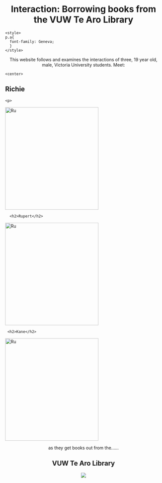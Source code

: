 <!DOCTYPE html>
<html>
<head>
  <center>
  <h1> Interaction: Borrowing books from the VUW Te Aro Library </h1>
</center>
</head>
  <body>

    <style>
    p.a{
      font-family: Geneva;
      }
    </style>

<center>
<p class="a">
  This website follows and examines the interactions of three, 19 year old, male, Victoria University students. Meet:
  </p>
</center>

    <center>
  <h2>Richie</h2>

    <p>
<a href="https://abirkett.github.io/Richie/">
<img border="0" alt="Ru" src="https://78.media.tumblr.com/c3dced5df0e322c49beddedfa55729c2/tumblr_pd6snlfHGB1xchmeyo1_250.jpg" width="300" height="330">
</a>
</p>


      <h2>Rupert</h2>

<p>
<a href="https://abirkett.github.io/Rupert/">
<img border="0" alt="Ru" src="https://78.media.tumblr.com/67cc4eb91a2cf46da86e92634908d91e/tumblr_pd6snvtyGl1xchmeyo1_250.jpg" width="300" height="330">
</a>
</p>

     <h2>Kane</h2>

<p>
<a href="https://abirkett.github.io/Kane/">
<img border="0" alt="Ru" src="https://78.media.tumblr.com/c0d650557c7f9d09f27f266c78d6ab5e/tumblr_pd6smsNANp1xchmeyo1_250.jpg" width="300" height="330">
</a>
</p>

</center>

  <center>
  <div id="media">
    <p class="a">
  as they get books out from the......
  </p>
    <h2>VUW Te Aro Library</h2>
    <img src="https://78.media.tumblr.com/80eb080147e2467627199efcce71fdcf/tumblr_pd6kvy8OXL1xchmeyo1_1280.png" />
  </div>
  </center>


</body>
    </html>
  
  
